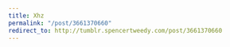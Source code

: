 ```yaml
---
title: Xhz
permalink: "/post/3661370660"
redirect_to: http://tumblr.spencertweedy.com/post/3661370660
---
```


